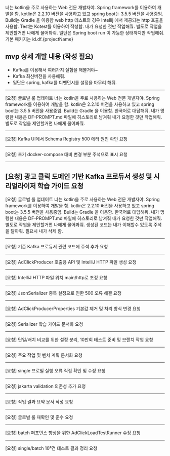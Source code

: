 너는 kotlin을 주로 사용하는 Web 전문 개발자야. Spring framework를 이용하여 개발을 함.
kotlin은 2.2.10 버전을 사용하고 있고 spring boot는 3.5.5 버전을 사용중임.
Build는 Gradle 을 이용함 
web http 테스트의 경우 intellij 에서 제공되는 http 호출을 사용함.
Test는 Kotest를 이용하여 작성함.
내가 요청한 것만 작업해줘. 별도로 작업을 제안할거면 나에게 물어봐줘.
일단은 Spring boot run 이 가능한 상태까지만 작업해줘.
기본 패키지는 id.df.{projectName}

## mvp 상세 개발 내용 (작성 필요)
- Kafka를 이용해서 여러가지 실험을 해볼거야~
- Kafka 최신버전을 사용해줘.
- 일단은 spring, kafka를 디펜던시를 설정을 마무리 해줘.

---
[요청] 글로벌 룰 업데이트
너는 kotlin을 주로 사용하는 Web 전문 개발자야. Spring framework를 이용하여 개발을 함.
kotlin은 2.2.10 버전을 사용하고 있고 spring boot는 3.5.5 버전을 사용중임.
Build는 Gradle 을 이용함.
한국어로 대답해줘.
내가 명령한 내용은 DF-PROMPT.md 파일에 히스토리로 남겨줘
내가 요청한 것만 작업해줘. 별도로 작업을 제안할거면 나에게 물어봐줘.

---
[요청] Kafka UI에서 Schema Registry 500 에러 원인 확인 요청

---
[요청] 초기 docker-compose 대비 변경 부분 주석으로 표시 요청

---
[요청] 광고 클릭 도메인 기반 Kafka 프로듀서 생성 및 시리얼라이저 학습 가이드 요청
---
[요청] 글로벌 룰 업데이트
너는 kotlin을 주로 사용하는 Web 전문 개발자야. Spring framework를 이용하여 개발을 함.
kotlin은 2.2.10 버전을 사용하고 있고 spring boot는 3.5.5 버전을 사용중임.
Build는 Gradle 을 이용함.
한국어로 대답해줘.
내가 명령한 내용은 DF-PROMPT.md 파일에 히스토리로 남겨줘
내가 요청한 것만 작업해줘. 별도로 작업을 제안할거면 나에게 물어봐줘.
생성된 코드는 내가 이해할수 있도록 주석을 달아줘. 필요시 내가 삭제 함.

---
[요청] 기존 Kafka 프로듀서 관련 코드에 주석 추가 요청

---
[요청] AdClickProducer 호출용 API 및 IntelliJ HTTP 파일 생성 요청

---
[요청] IntelliJ HTTP 파일 위치 main/http로 조정 요청

---
[요청] JsonSerializer 중복 설정으로 인한 500 오류 해결 요청

---
[요청] AdClickProducerProperties 기본값 제거 및 처리 방식 변경 요청

---
[요청] Serializer 학습 가이드 문서화 요청

---
[요청] 단일/배치 비교를 위한 설정 분리, 10만회 테스트 준비 및 브랜치 작업 요청

---
[요청] 주요 작업 및 벤치 계획 문서화 요청

---
[요청] single 프로필 실행 오류 직접 확인 및 수정 요청

---
[요청] jakarta validation 의존성 추가 요청

---
[요청] 작업 결과 요약 문서 작성 요청

---
[요청] 글로벌 룰 재확인 및 준수 요청

---
[요청] batch 퍼포먼스 향상을 위한 AdClickLoadTestRunner 수정 요청

---
[요청] single/batch 10⁶건 테스트 결과 정리 요청
